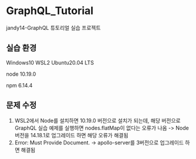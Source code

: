 # GraphQL_Tutorial
jandy14-GraphQL 튜토리얼 실습 프로젝트

## 실습 환경

Windows10 WSL2 Ubuntu20.04 LTS

node 10.19.0

npm 6.14.4

## 문제 수정

1. WSL2에서 Node를 설치하면 10.19.0 버전으로 설치가 되는데, 해당 버전으로 GraphQL 실습 예제를 실행하면 nodes.flatMap이 없다는 오류가 나옴 -> Node버전을 14.18.1로 업그레이드 하면 해당 오류가 해결됨
2. Error: Must Provide Document. -> apollo-server를 3버전으로 업그레이드 하면 해결됨


